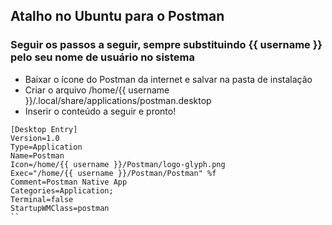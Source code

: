 ## Atalho no Ubuntu para o Postman

### Seguir os passos a seguir, sempre substituindo {{ username }} pelo seu nome de usuário no sistema
- Baixar o ícone do Postman da internet e salvar na pasta de instalação
- Criar o arquivo /home/{{ username }}/.local/share/applications/postman.desktop
- Inserir o conteúdo a seguir e pronto!

```
[Desktop Entry]
Version=1.0
Type=Application
Name=Postman
Icon=/home/{{ username }}/Postman/logo-glyph.png
Exec="/home/{{ username }}/Postman/Postman" %f
Comment=Postman Native App
Categories=Application;
Terminal=false
StartupWMClass=postman
``
